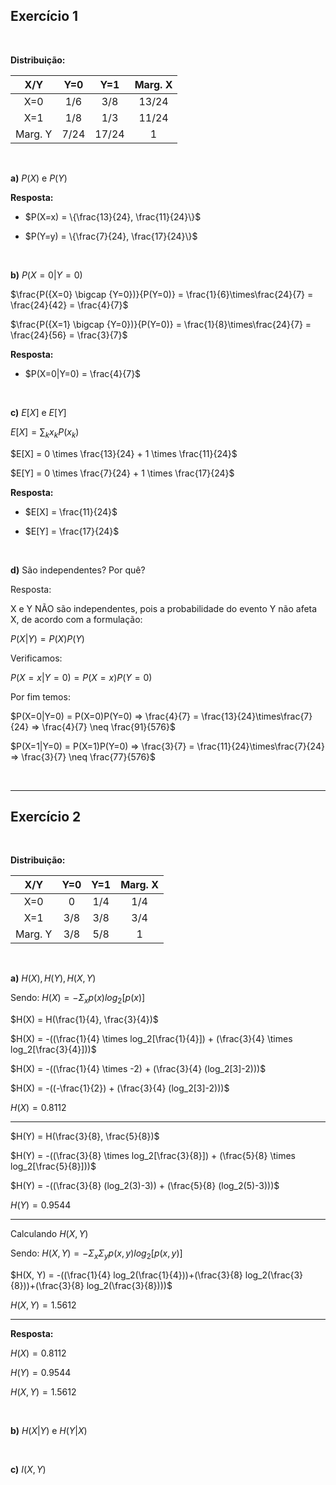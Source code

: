 
## **Exercício 1**

$~$

**Distribuição:**

|   X/Y   |  Y=0 |  Y=1  | Marg. X |
|:-------:|:----:|:-----:|:-------:|
|   X=0   |  1/6 |  3/8  |  13/24  |
|   X=1   |  1/8 |  1/3  |  11/24  |
| Marg. Y | 7/24 | 17/24 |    1    |

$~$

**a)** $P(X)$ e $P(Y)$

**Resposta:**

 - $P(X=x) = \{\frac{13}{24}, \frac{11}{24}\}$

 - $P(Y=y) = \{\frac{7}{24}, \frac{17}{24}\}$

$~$
$~$

**b)** $P(X=0|Y=0)$

$\frac{P({X=0} \bigcap {Y=0})}{P(Y=0)} = \frac{1}{6}\times\frac{24}{7} = \frac{24}{42} = \frac{4}{7}$

$\frac{P({X=1} \bigcap {Y=0})}{P(Y=0)} = \frac{1}{8}\times\frac{24}{7} = \frac{24}{56} = \frac{3}{7}$

**Resposta:**

 - $P(X=0|Y=0) = \frac{4}{7}$

$~$
$~$

**c)** $E[X]$ e $E[Y]$

$E[X] = \sum_kx_kP(x_k)$

$E[X] = 0 \times \frac{13}{24} + 1 \times \frac{11}{24}$

$E[Y] = 0 \times \frac{7}{24} + 1 \times \frac{17}{24}$


**Resposta:**

 - $E[X] = \frac{11}{24}$
 
 - $E[Y] = \frac{17}{24}$

$~$
$~$

**d)** São independentes? Por quê?

Resposta:

X e Y NÃO são independentes, pois a probabilidade do evento Y não afeta X, de acordo com a formulação:

$P(X|Y) = P(X)P(Y)$

Verificamos:

$P(X=x|Y=0) = P(X=x)P(Y=0)$

Por fim temos:

$P(X=0|Y=0) = P(X=0)P(Y=0) => \frac{4}{7} = \frac{13}{24}\times\frac{7}{24} => \frac{4}{7} \neq \frac{91}{576}$

$P(X=1|Y=0) = P(X=1)P(Y=0) => \frac{3}{7} = \frac{11}{24}\times\frac{7}{24} => \frac{3}{7} \neq \frac{77}{576}$

$~$
$~$

---

## **Exercício 2**

$~$

**Distribuição:**

|   X/Y   | Y=0 | Y=1 | Marg. X |
|:-------:|:---:|:---:|:-------:|
|   X=0   |  0  | 1/4 |   1/4   |
|   X=1   | 3/8 | 3/8 |   3/4   |
| Marg. Y | 3/8 | 5/8 |    1    |

$~$

**a)** $H(X), H(Y), H(X,Y)$

Sendo: $H(X) = -\Sigma_x p(x)log_2[p(x)]$

$H(X) = H(\frac{1}{4}, \frac{3}{4})$

$H(X) = -((\frac{1}{4} \times log_2[\frac{1}{4}]) + (\frac{3}{4} \times log_2[\frac{3}{4}]))$

$H(X) = -((\frac{1}{4} \times -2) + (\frac{3}{4} (log_2[3]-2)))$

$H(X) = -((-\frac{1}{2}) + (\frac{3}{4} (log_2[3]-2)))$

$H(X) = 0.8112$

---

$H(Y) = H(\frac{3}{8}, \frac{5}{8})$

$H(Y) = -((\frac{3}{8} \times log_2[\frac{3}{8}]) + (\frac{5}{8} \times log_2[\frac{5}{8}]))$

$H(Y) = -((\frac{3}{8} (log_2(3)-3)) + (\frac{5}{8} (log_2(5)-3)))$

$H(Y) = 0.9544$

---

Calculando $H(X, Y)$

Sendo: $H(X, Y) = -\Sigma_x\Sigma_y p(x, y) log_2[p(x, y)]$

$H(X, Y) = -((\frac{1}{4} log_2(\frac{1}{4}))+(\frac{3}{8} log_2(\frac{3}{8}))+(\frac{3}{8} log_2(\frac{3}{8})))$

$H(X, Y) = 1.5612$

---

**Resposta:**

$H(X) = 0.8112$

$H(Y) = 0.9544$

$H(X, Y) = 1.5612$

$~$

**b)** $H(X|Y)$ e $H(Y|X)$



$~$

**c)** $I(X, Y)$



```python

```
